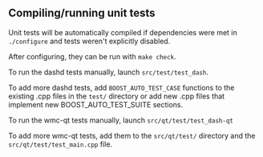 Compiling/running unit tests
------------------------------------

Unit tests will be automatically compiled if dependencies were met in `./configure`
and tests weren't explicitly disabled.

After configuring, they can be run with `make check`.

To run the dashd tests manually, launch `src/test/test_dash`.

To add more dashd tests, add `BOOST_AUTO_TEST_CASE` functions to the existing
.cpp files in the `test/` directory or add new .cpp files that
implement new BOOST_AUTO_TEST_SUITE sections.

To run the wmc-qt tests manually, launch `src/qt/test/test_dash-qt`

To add more wmc-qt tests, add them to the `src/qt/test/` directory and
the `src/qt/test/test_main.cpp` file.
